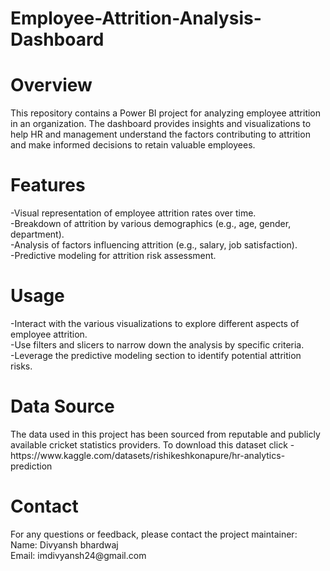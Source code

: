 # Employee-Attrition-Analysis-Dashboard
<h1>Overview</h1>
This repository contains a Power BI project for analyzing employee attrition in an organization. The dashboard provides insights and visualizations to help HR and management understand the factors contributing to attrition and make informed decisions to retain valuable employees.<br>
<h1>Features</h1>
-Visual representation of employee attrition rates over time.<br>
-Breakdown of attrition by various demographics (e.g., age, gender, department).<br>
-Analysis of factors influencing attrition (e.g., salary, job satisfaction).<br>
-Predictive modeling for attrition risk assessment.<br>
<h1>Usage</h1>
-Interact with the various visualizations to explore different aspects of employee attrition.<br>
-Use filters and slicers to narrow down the analysis by specific criteria.<br>
-Leverage the predictive modeling section to identify potential attrition risks.<br>
<h1>Data Source</h1>
The data used in this project has been sourced from reputable and publicly available cricket statistics providers. To download this dataset click - https://www.kaggle.com/datasets/rishikeshkonapure/hr-analytics-prediction
<h1>Contact</h1>
For any questions or feedback, please contact the project maintainer:<br>
Name: Divyansh bhardwaj<br>
Email: imdivyansh24@gmail.com
